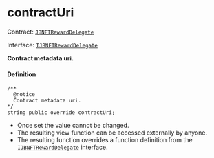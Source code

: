 # contractUri

Contract: [`JBNFTRewardDelegate`](/docs/v4/deprecated/v2/contracts/or-delegates/or-abstract/jbnftrewarddelegate/README.md)​‌

Interface: [`IJBNFTRewardDelegate`](/docs/v4/deprecated/v2/interfaces/ijbnftrewarddelegate.md)

**Contract metadata uri.**

#### Definition

```
/**
  @notice
  Contract metadata uri.
*/
string public override contractUri;
```

* Once set the value cannot be changed.
* The resulting view function can be accessed externally by anyone.
* The resulting function overrides a function definition from the [`IJBNFTRewardDelegate`](/docs/v4/deprecated/v2/interfaces/ijbnftrewarddelegate.md) interface.
